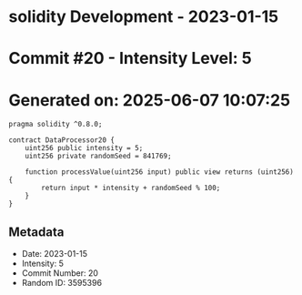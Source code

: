 ﻿# solidity Development - 2023-01-15
# Commit #20 - Intensity Level: 5
# Generated on: 2025-06-07 10:07:25
```solidity
pragma solidity ^0.8.0;

contract DataProcessor20 {
    uint256 public intensity = 5;
    uint256 private randomSeed = 841769;

    function processValue(uint256 input) public view returns (uint256) {
        return input * intensity + randomSeed % 100;
    }
}
```
## Metadata
- Date: 2023-01-15
- Intensity: 5
- Commit Number: 20
- Random ID: 3595396
